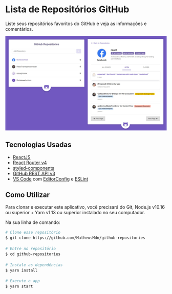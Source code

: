 # Lista de Repositórios GitHub


Liste seus repositórios favoritos do GitHub e veja as informações e comentários.

![Preview project](https://github.com/MatheusMdn/github-repositories/blob/master/src/assets/preview.jpeg)

## Tecnologias Usadas 


-  [ReactJS](https://reactjs.org/)
-  [React Router v4](https://github.com/ReactTraining/react-router)
-  [styled-components](https://www.styled-components.com/)
-  [GitHub REST API v3](https://developer.github.com/v3/)
-  [VS Code](https://code.visualstudio.com) com [EditorConfig](https://marketplace.visualstudio.com/items?itemName=EditorConfig.EditorConfig) e [ESLint](https://marketplace.visualstudio.com/items?itemName=dbaeumer.vscode-eslint)

## Como Utilizar
Para clonar e executar este aplicativo, você precisará do Git, Node.js v10.16 ou superior + Yarn v1.13 ou superior instalado no seu computador.

Na sua linha de comando:

```bash
# Clone esse repositório
$ git clone https://github.com/MatheusMdn/github-repositories

# Entre no repositório
$ cd github-repositories

# Instale as dependências
$ yarn install

# Execute o app
$ yarn start
```
